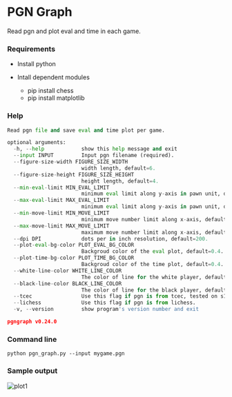 # PGN Graph

Read pgn and plot eval and time in each game.

### Requirements
* Install python

* Intall dependent modules  
  * pip install chess
  * pip install matplotlib  

### Help

```python
Read pgn file and save eval and time plot per game.

optional arguments:
  -h, --help            show this help message and exit
  --input INPUT         Input pgn filename (required).
  --figure-size-width FIGURE_SIZE_WIDTH
                        width length, default=6.
  --figure-size-height FIGURE_SIZE_HEIGHT
                        height length, default=4.
  --min-eval-limit MIN_EVAL_LIMIT
                        minimum eval limit along y-axis in pawn unit, default=-10.
  --max-eval-limit MAX_EVAL_LIMIT
                        minimum eval limit along y-axis in pawn unit, default=10.
  --min-move-limit MIN_MOVE_LIMIT
                        minimum move number limit along x-axis, default=None.
  --max-move-limit MAX_MOVE_LIMIT
                        maximum move number limit along x-axis, default=None.
  --dpi DPI             dots per in inch resolution, default=200.
  --plot-eval-bg-color PLOT_EVAL_BG_COLOR
                        Backgroud color of the eval plot, default=0.4.
  --plot-time-bg-color PLOT_TIME_BG_COLOR
                        Backgroud color of the time plot, default=0.4.
  --white-line-color WHITE_LINE_COLOR
                        The color of line for the white player, default=white.
  --black-line-color BLACK_LINE_COLOR
                        The color of line for the black player, default=black.
  --tcec                Use this flag if pgn is from tcec, tested on s19-sf.
  --lichess             Use this flag if pgn is from lichess.
  -v, --version         show program's version number and exit

pgngraph v0.24.0
```


### Command line
`python pgn_graph.py --input mygame.pgn`

### Sample output

![plot1](https://i.imgur.com/LAUSTQt.png)

